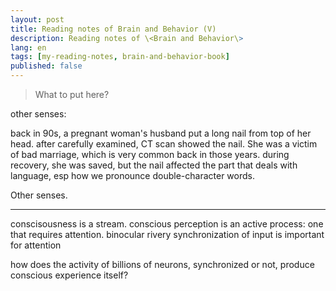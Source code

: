 ```yaml
---
layout: post
title: Reading notes of Brain and Behavior (V)
description: Reading notes of \<Brain and Behavior\>
lang: en
tags: [my-reading-notes, brain-and-behavior-book]
published: false
---
```



<style>
.highlight-left {margin-left: 0}
</style>

> What to put here?


other senses:

back in 90s, a pregnant woman's husband put a long nail from top of her head.
after carefully examined, CT scan showed the nail.
She was a victim of bad marriage, which is very common back in those years.
during recovery, she was saved, but the nail affected the part that deals with language, esp how we pronounce double-character words.

Other senses.

---------------

conscisousness is a stream.
conscious perception is an active process: one that requires attention.
binocular rivery
synchronization of input is important for attention

how does the activity of billions of neurons, synchronized or not, produce conscious experience itself?





